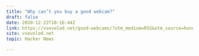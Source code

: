 ```yaml
---
title: "Why can’t you buy a good webcam?"
draft: false
date: 2020-12-22T10:16:44Z
link: https://vsevolod.net/good-webcams/?utm_medium=RSS&utm_source=hune
site: vsevolod.net
topic: Hacker News  

---
```

